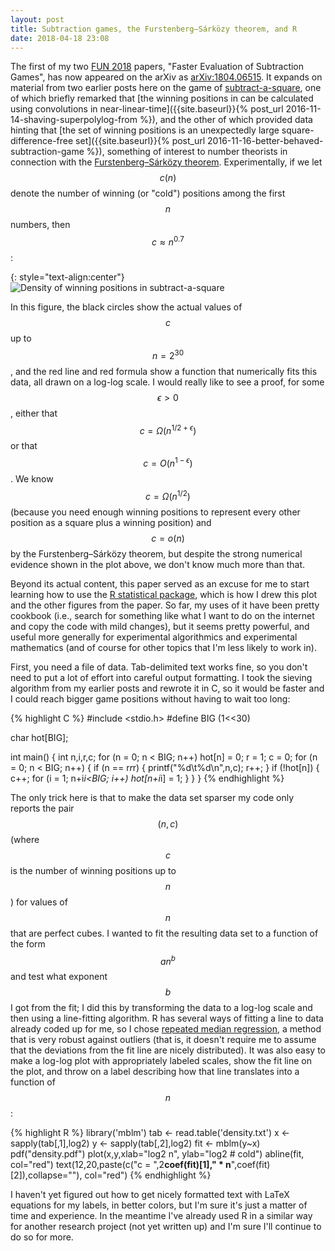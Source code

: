 ```yaml
---
layout: post
title: Subtraction games, the Furstenberg–Sárközy theorem, and R
date: 2018-04-18 23:08
---
```

The first of my two [FUN 2018](https://sites.google.com/view/fun2018/) papers, "Faster Evaluation of Subtraction Games", has now appeared on the arXiv as [arXiv:1804.06515](https://arxiv.org/abs/1804.06515). It expands on material from two earlier posts here on the game of [subtract-a-square](https://en.wikipedia.org/wiki/Subtract_a_square), one of which briefly remarked that [the winning positions in  can be calculated using convolutions in near-linear-time]({{site.baseurl}}{% post_url 2016-11-14-shaving-superpolylog-from %}), and the other of which provided data hinting that [the set of winning positions is an unexpectedly large square-difference-free set]({{site.baseurl}}{% post_url 2016-11-16-better-behaved-subtraction-game %}), something of interest to number theorists in connection with the [Furstenberg–Sárközy theorem](https://en.wikipedia.org/wiki/Furstenberg%E2%80%93S%C3%A1rk%C3%B6zy_theorem).
Experimentally, if we let $$c(n)$$ denote the number of winning (or "cold") positions among the first $$n$$ numbers, then $$c\approx n^{0.7}$$:

{: style="text-align:center"}
![Density of winning positions in subtract-a-square]({{site.baseurl}}/assets/2018/sas-density.png)

In this figure, the black circles show the actual values of $$c$$ up to $$n=2^{30}$$, and the red line and red formula show a function that numerically fits this data, all drawn on a log-log scale. I would really like to see a proof, for some $$\epsilon>0$$, either that $$c=\Omega(n^{1/2+\epsilon})$$ or that $$c=O(n^{1-\epsilon})$$. We know $$c=\Omega(n^{1/2})$$ (because you need enough winning positions to represent every other position as a square plus a winning position) and $$c=o(n)$$ by the Furstenberg–Sárközy theorem, but despite the strong numerical evidence shown in the plot above, we don't know much more than that.

Beyond its actual content, this paper served as an excuse for me to start learning how to use the [R statistical package](https://www.r-project.org/), which is how I drew this plot and the other figures from the paper. So far, my uses of it have been pretty cookbook (i.e., search for something like what I want to do on the internet and copy the code with mild changes), but it seems pretty powerful, and useful more generally for experimental algorithmics and experimental mathematics (and of course for other topics that I'm less likely to work in).

First, you need a file of data. Tab-delimited text works fine, so you don't need to put a lot of effort into careful output formatting. I took the sieving algorithm from my earlier posts and rewrote it in C, so it would be faster and I could reach bigger game positions without having to wait too long:

{% highlight C %}
#include <stdio.h>
#define BIG (1<<30)

char hot[BIG];

int main()
{
    int n,i,r,c;
    for (n = 0; n < BIG; n++) hot[n] = 0;
    r = 1;
    c = 0;
    for (n = 0; n < BIG; n++)
    {
        if (n == r*r*r)
        {
            printf("%d\t%d\n",n,c);
            r++;
        }
        if (!hot[n])
        {
            c++;
            for (i = 1; n+i*i<BIG; i++) hot[n+i*i] = 1;
        }
    }
}
{% endhighlight %}

The only trick here is that to make the data set sparser my code only reports the pair $$(n,c)$$ (where $$c$$ is the number of winning positions up to $$n$$) for values of $$n$$ that are perfect cubes. I wanted to fit the resulting data set to a function of the form $$an^b$$ and test what exponent $$b$$ I got from the fit; I did this by transforming the data to a log-log scale and then using a line-fitting algorithm. R has several ways of fitting a line to data already coded up for me, so I chose [repeated median regression](https://en.wikipedia.org/wiki/Repeated_median_regression), a method that is very robust against outliers (that is, it doesn't require me to assume that the deviations from the fit line are nicely distributed). It was also easy to make a log-log plot with appropriately labeled scales, show the fit line on the plot, and throw on a label describing how that line translates into a function of $$n$$:

{% highlight R %}
library('mblm')
tab <- read.table('density.txt')
x <- sapply(tab[,1],log2)
y <- sapply(tab[,2],log2)
fit <- mblm(y~x)
pdf("density.pdf")
plot(x,y,xlab="log2 n", ylab="log2 # cold")
abline(fit, col="red")
text(12,20,paste(c("c = ",2**coef(fit)[1]," * n**",coef(fit)[2]),collapse=""), col="red")
{% endhighlight %}

I haven't yet figured out how to get nicely formatted text with LaTeX equations for my labels, in better colors, but I'm sure it's just a matter of time and experience. In the meantime I've already used R in a similar way for another research project (not yet written up) and I'm sure I'll continue to do so for more.